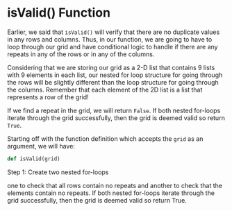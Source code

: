 <!--title={isValid()}-->

<!--badges={Algorithmns:18}-->

<!--concepts{Indexing 2D Lists, For Loops}-->

# isValid() Function


Earlier, we said that `isValid()` will verify that there are no duplicate values in any rows and columns. Thus, in our function, we are going to have to loop through our grid and have conditional logic to handle if there are any repeats in any of the rows or in any of the columns. 

Considering that we are storing our grid as a 2-D list that contains 9 lists with 9 elements in each list, our nested for loop structure for going through the rows will be slightly different than the loop structure for going through the columns. Remember that each element of the 2D list is a list that represents a row of the grid!

If we find a repeat in the grid, we will return `False`. If both nested for-loops iterate through the grid successfully, then the grid is deemed valid so return `True`.

Starting off with the function definition which accepts the `grid` as an argument, we will have:

```python
def isValid(grid)
``` 

Step 1: Create two nested for-loops

one to check that all rows contain no repeats and another to check that the elements contain no repeats. If both nested for-loops iterate through the grid successfully, then the grid is deemed valid so return True.


